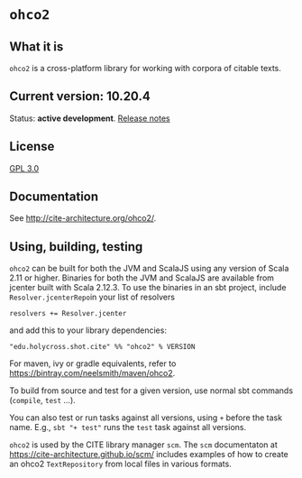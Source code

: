 # `ohco2`

## What it is

`ohco2` is a cross-platform library for working with corpora of citable texts.

## Current version: 10.20.4

Status:  **active development**. [Release notes](releases.md)

## License

[GPL 3.0](https://opensource.org/licenses/gpl-3.0.html)


## Documentation

See <http://cite-architecture.org/ohco2/>.


## Using, building, testing

`ohco2` can be built for both the JVM and ScalaJS using any version of Scala 2.11 or higher.  Binaries for both the JVM and ScalaJS are available from jcenter built with Scala 2.12.3.  To use the binaries in an sbt project, include `Resolver.jcenterRepo`in your list of resolvers

    resolvers += Resolver.jcenter

and  add this to your library dependencies:

    "edu.holycross.shot.cite" %% "ohco2" % VERSION

For maven, ivy or gradle equivalents, refer to <https://bintray.com/neelsmith/maven/ohco2>.


To build from source and test for a given version, use normal sbt commands (`compile`, `test` ...).

You can also test or run tasks against all versions, using `+` before the task name.  E.g.,  `sbt "+ test"` runs the `test` task against all versions.

`ohco2` is used by the CITE library manager `scm`.  The `scm` documentaton at <https://cite-architecture.github.io/scm/> includes examples of how to create an ohco2 `TextRepository` from local files in various formats.
